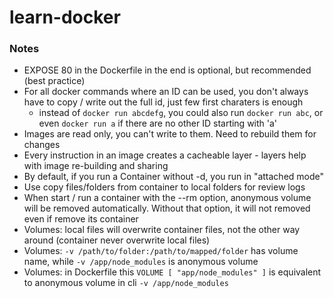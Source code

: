 # learn-docker

### Notes
- EXPOSE 80 in the Dockerfile in the end is optional, but recommended (best practice)
- For all docker commands where an ID can be used, you don't always have to copy / write out the full id, just few first charaters is enough
  - instead of ``docker run abcdefg``, you could also run ``docker run abc``, or even ``docker run a`` if there are no other ID starting with 'a'
- Images are read only, you can't write to them. Need to rebuild them for changes
- Every instruction in an image creates a cacheable layer - layers help with image re-building and sharing
- By default, if you run a Container without -d, you run in "attached mode"
- Use copy files/folders from container to local folders for review logs
- When start / run a container with the --rm option, anonymous volume will be removed automatically. Without that option, it will not removed even if remove its container
- Volumes: local files will overwrite container files, not the other way around (container never overwrite local files)
- Volumes: `-v /path/to/folder:/path/to/mapped/folder` has volume name, while `-v /app/node_modules` is anonymous volume
- Volumes: in Dockerfile this `VOLUME [ "app/node_modules" ]` is equivalent to anonymous volume in cli `-v /app/node_modules`